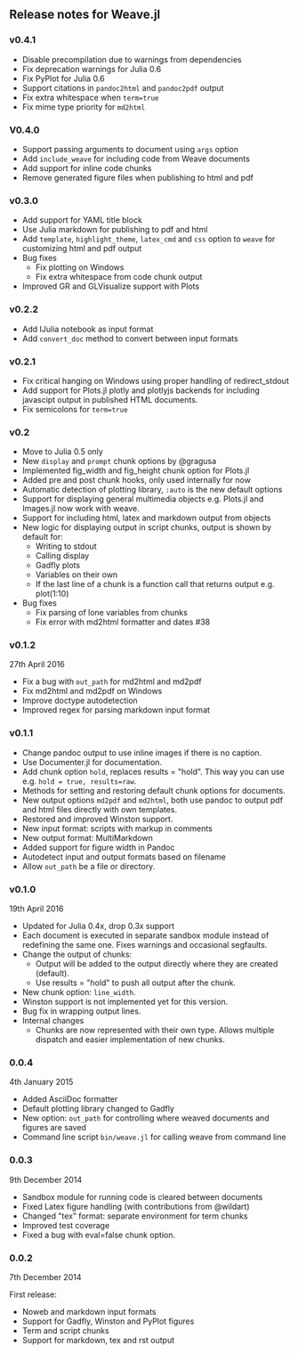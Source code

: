 ## Release notes for Weave.jl

### v0.4.1

* Disable precompilation due to warnings from dependencies
* Fix deprecation warnings for Julia 0.6
* Fix PyPlot for Julia 0.6
* Support citations in `pandoc2html` and `pandoc2pdf` output
* Fix extra whitespace when `term=true`
* Fix mime type priority for `md2html`


### V0.4.0

* Support passing arguments to document using `args` option
* Add `include_weave` for including code from Weave documents
* Add support for inline code chunks
* Remove generated figure files when publishing to html and pdf


### v0.3.0

* Add support for YAML title block
* Use Julia markdown for publishing to pdf and html
* Add `template`, `highlight_theme`, `latex_cmd` and `css` option to `weave` for customizing html and pdf output
* Bug fixes
  * Fix plotting on Windows
  * Fix extra whitespace from code chunk output
* Improved GR and GLVisualize support with Plots


### v0.2.2

* Add IJulia notebook as input format
* Add `convert_doc` method to convert between input formats


### v0.2.1

* Fix critical hanging on Windows using proper handling of redirect_stdout
* Add support for Plots.jl plotly and plotlyjs backends for including javascipt
  output in published HTML documents.
* Fix semicolons for `term=true`


### v0.2

* Move to Julia 0.5 only
* New `display` and `prompt` chunk options by @gragusa
* Implemented fig_width and fig_height chunk option for Plots.jl
* Added pre and post chunk hooks, only used internally for now
* Automatic detection of plotting library, `:auto` is the new default options
* Support for displaying general multimedia objects e.g. Plots.jl and Images.jl
  now work with weave.
* Support for including html, latex and markdown output from objects
* New logic for displaying output in script chunks, output is shown by default for:
  - Writing to stdout
  - Calling display
  - Gadfly plots
  - Variables on their own
  - If the last line of a chunk is a function call that returns output e.g. plot(1:10)
* Bug fixes
  - Fix parsing of lone variables from chunks
  - Fix error with md2html formatter and dates #38


### v0.1.2

27th April 2016

* Fix a bug with `out_path` for md2html and md2pdf
* Fix md2html and md2pdf on Windows
* Improve doctype autodetection
* Improved regex for parsing markdown input format


### v0.1.1

* Change pandoc output to use inline images if there is no caption.
* Use Documenter.jl for documentation.
* Add chunk option `hold`, replaces results = "hold". This way you can use e.g. `hold = true, results=raw`.
* Methods for setting and restoring default chunk options for documents.
* New output options `md2pdf` and `md2html`, both use pandoc to output pdf
  and html files directly with own templates.
* Restored and improved Winston support.
* New input format: scripts with markup in comments
* New output format: MultiMarkdown
* Added support for figure width in Pandoc
* Autodetect input and output formats based on filename
* Allow `out_path` be a file or directory.


### v0.1.0

19th April 2016

* Updated for Julia 0.4x, drop 0.3x support
* Each document is executed in separate sandbox module instead of redefining the same one. Fixes warnings and occasional segfaults.
* Change the output of chunks:
  - Output will be added to the output directly where they are created (default).
  - Use results = "hold" to push all output after the chunk.
* New chunk option: `line_width`.
* Winston support is not implemented yet for this version.
* Bug fix in wrapping output lines.
* Internal changes
    - Chunks are now represented with their own type. Allows multiple dispatch
      and easier implementation of new chunks.


### 0.0.4

4th January 2015

* Added AsciiDoc formatter
* Default plotting library changed to Gadfly
* New option: `out_path` for controlling where weaved documents and figures are saved
* Command line script `bin/weave.jl` for calling weave from command line


### 0.0.3

9th December 2014

* Sandbox module for running code is cleared between documents
* Fixed Latex figure handling (with contributions from @wildart)
* Changed "tex" format: separate environment for term chunks
* Improved test coverage
* Fixed a bug with eval=false chunk option.


### 0.0.2

7th December 2014

First release:
- Noweb and markdown input formats
- Support for Gadfly, Winston and PyPlot figures
- Term and script chunks
- Support for markdown, tex and rst output
